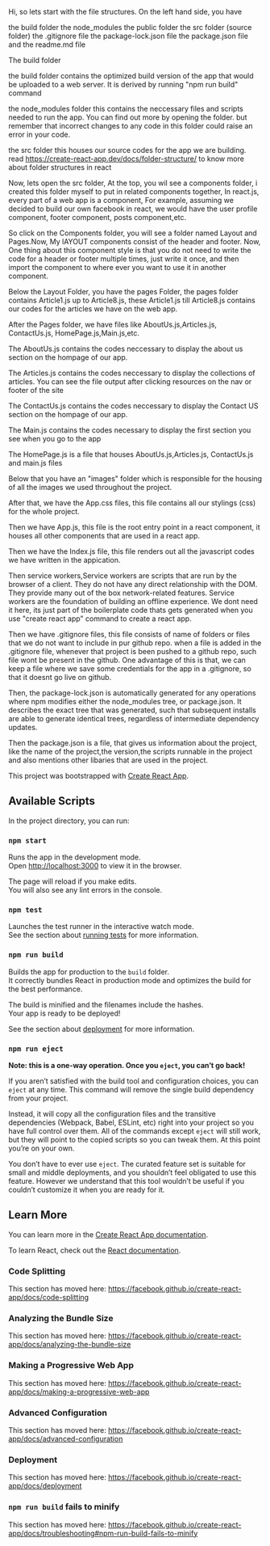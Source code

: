 Hi, so lets start with the file structures.
On the left hand side, you have

the build folder
the node_modules
the public folder
the src folder (source folder)
the .gitignore file
the package-lock.json file
the package.json file
and the readme.md file

The build folder

the build folder contains the optimized build version of the app that would be uploaded to a web server. It is derived by running "npm run build" command

the node_modules folder
this contains the neccessary files and scripts needed to run the app. You can find out more by opening the folder. but remember that incorrect changes to any code in this folder could raise an error in your code.

the src folder
this houses our source codes for the app we are building.
read https://create-react-app.dev/docs/folder-structure/ to know more about folder structures in react

Now, lets open the src folder,
At the top, you wil see a components folder, i created this folder myself to put in related components together, In react.js, every part of a web app is a component, For example, assuming we decided to build our own facebook in react, we would have the user profile component, footer component, posts component,etc.

So click on the Components folder, you will see a folder named Layout and Pages.Now, My lAYOUT components consist of the header and footer. Now, One thing about this component style is that you do not need to write the code for a header or footer multiple times, just write it once, and then import the component to where ever you want to use it in another component.

Below the Layout Folder, you have the pages Folder, the pages folder contains  Article1.js up to Article8.js, these Article1.js till Article8.js contains our codes for the articles we have on the web app.



After the Pages folder, we have files like AboutUs.js,Articles.js, ContactUs.js, HomePage.js,Main.js,etc.

The AboutUs.js contains the codes neccessary to display the about us section on the hompage of our app.

The Articles.js contains the codes neccessary to display the collections of articles. You can see the file output after clicking resources on the nav or footer of the site

The ContactUs.js contains the codes neccessary to display the Contact US section on the hompage of our app.

The Main.js contains the codes necessary to display the first section you see when you go to the app

The HomePage.js is a file that houses AboutUs.js,Articles.js, ContactUs.js and main.js files

Below that you have an "images" folder which is responsible for the housing of all the images we used throughout the project.

After that, we have the App.css files, this file contains all our stylings (css) for the whole project.

Then we have App.js, this file is the root entry point in a react component, it houses all other components that are used in a react app. 

Then we have the Index.js file, this file renders out all the javascript codes we have written in the appication.

Then service workers,Service workers are scripts that are run by the browser of a client. They do not have any direct relationship with the DOM. They provide many out of the box network-related features. Service workers are the foundation of building an offline experience.
We dont need it here, its just part of the boilerplate code thats gets generated when you use "create react app" command to create a react app.

Then we have .gitignore files, this file consists of name of folders or files that we do not want to include in pur github repo. when a file is added in the .gitignore file, whenever that project is been pushed to a github repo, such file wont be present in the github. One advantage of this is that, we can keep a file where we save some credentials for the app in a .gitignore, so that it doesnt go live on github.

Then, the package-lock.json is automatically generated for any operations where npm modifies either the node_modules tree, or package.json. It describes the exact tree that was generated, such that subsequent installs are able to generate identical trees, regardless of intermediate dependency updates.


Then the package.json is a file, that gives  us information about the project, like the name of the project,the version,the scripts runnable in the project and also mentions other libaries that are used in the project.




This project was bootstrapped with [Create React App](https://github.com/facebook/create-react-app).

## Available Scripts

In the project directory, you can run:

### `npm start`

Runs the app in the development mode.<br>
Open [http://localhost:3000](http://localhost:3000) to view it in the browser.

The page will reload if you make edits.<br>
You will also see any lint errors in the console.

### `npm test`

Launches the test runner in the interactive watch mode.<br>
See the section about [running tests](https://facebook.github.io/create-react-app/docs/running-tests) for more information.

### `npm run build`

Builds the app for production to the `build` folder.<br>
It correctly bundles React in production mode and optimizes the build for the best performance.

The build is minified and the filenames include the hashes.<br>
Your app is ready to be deployed!

See the section about [deployment](https://facebook.github.io/create-react-app/docs/deployment) for more information.

### `npm run eject`

**Note: this is a one-way operation. Once you `eject`, you can’t go back!**

If you aren’t satisfied with the build tool and configuration choices, you can `eject` at any time. This command will remove the single build dependency from your project.

Instead, it will copy all the configuration files and the transitive dependencies (Webpack, Babel, ESLint, etc) right into your project so you have full control over them. All of the commands except `eject` will still work, but they will point to the copied scripts so you can tweak them. At this point you’re on your own.

You don’t have to ever use `eject`. The curated feature set is suitable for small and middle deployments, and you shouldn’t feel obligated to use this feature. However we understand that this tool wouldn’t be useful if you couldn’t customize it when you are ready for it.

## Learn More

You can learn more in the [Create React App documentation](https://facebook.github.io/create-react-app/docs/getting-started).

To learn React, check out the [React documentation](https://reactjs.org/).

### Code Splitting

This section has moved here: https://facebook.github.io/create-react-app/docs/code-splitting

### Analyzing the Bundle Size

This section has moved here: https://facebook.github.io/create-react-app/docs/analyzing-the-bundle-size

### Making a Progressive Web App

This section has moved here: https://facebook.github.io/create-react-app/docs/making-a-progressive-web-app

### Advanced Configuration

This section has moved here: https://facebook.github.io/create-react-app/docs/advanced-configuration

### Deployment

This section has moved here: https://facebook.github.io/create-react-app/docs/deployment

### `npm run build` fails to minify

This section has moved here: https://facebook.github.io/create-react-app/docs/troubleshooting#npm-run-build-fails-to-minify
